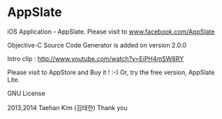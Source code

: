 AppSlate
========

iOS Application - AppSlate. Please visit to www.facebook.com/AppSlate

Objective-C Source Code Generator is added on version 2.0.0

Intro clip : http://www.youtube.com/watch?v=EiPH4mSW8RY

Please visit to AppStore and Buy it !   :-)
Or, try the free version, AppSlate Lite.

GNU License

2013,2014    Taehan Kim (김태한)
Thank you
